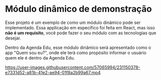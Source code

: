 # Módulo dinâmico de demonstração

Esse projeto é um exemplo de como um módulo dinâmico pode ser implementado. Essa applicação em especifico foi feita em
React, mas isso **não é um requisito**, você pode fazer o seu módulo com as tecnologias que desejar.

Dentro da Agenda Edu, esse módulo dinâmico será apresentado como o app "Quem sou eu?", onde ele terá como propósito
informar o usuário quem ele é dentro da Agenda Edu.

https://user-images.githubusercontent.com/57065994/231150378-e7331d52-a81b-41e2-ae94-01f8a2b99a67.mp4
